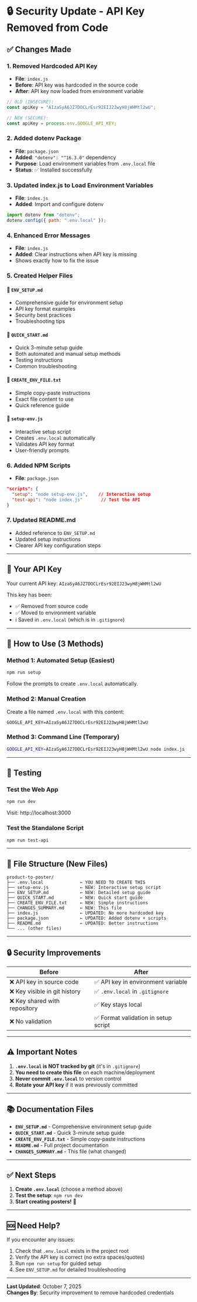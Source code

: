 # 🔒 Security Update - API Key Removed from Code

## ✅ Changes Made

### 1. **Removed Hardcoded API Key**
   - **File**: `index.js`
   - **Before**: API key was hardcoded in the source code
   - **After**: API key now loaded from environment variable
   
   ```javascript
   // OLD (INSECURE):
   const apiKey = "AIzaSyA6JZ7DOCLrEsr92EIJ23wyH8jWHMtl2wU";
   
   // NEW (SECURE):
   const apiKey = process.env.GOOGLE_API_KEY;
   ```

### 2. **Added dotenv Package**
   - **File**: `package.json`
   - **Added**: `"dotenv": "^16.3.0"` dependency
   - **Purpose**: Load environment variables from `.env.local` file
   - **Status**: ✅ Installed successfully

### 3. **Updated index.js to Load Environment Variables**
   - **File**: `index.js`
   - **Added**: Import and configure dotenv
   
   ```javascript
   import dotenv from "dotenv";
   dotenv.config({ path: ".env.local" });
   ```

### 4. **Enhanced Error Messages**
   - **File**: `index.js`
   - **Added**: Clear instructions when API key is missing
   - Shows exactly how to fix the issue

### 5. **Created Helper Files**
   
   #### 📄 `ENV_SETUP.md`
   - Comprehensive guide for environment setup
   - API key format examples
   - Security best practices
   - Troubleshooting tips
   
   #### 📄 `QUICK_START.md`
   - Quick 3-minute setup guide
   - Both automated and manual setup methods
   - Testing instructions
   - Common troubleshooting
   
   #### 📄 `CREATE_ENV_FILE.txt`
   - Simple copy-paste instructions
   - Exact file content to use
   - Quick reference guide
   
   #### 📄 `setup-env.js`
   - Interactive setup script
   - Creates `.env.local` automatically
   - Validates API key format
   - User-friendly prompts

### 6. **Added NPM Scripts**
   - **File**: `package.json`
   
   ```json
   "scripts": {
     "setup": "node setup-env.js",    // Interactive setup
     "test-api": "node index.js"       // Test the API
   }
   ```

### 7. **Updated README.md**
   - Added reference to `ENV_SETUP.md`
   - Updated setup instructions
   - Clearer API key configuration steps

---

## 🔐 Your API Key

Your current API key: `AIzaSyA6JZ7DOCLrEsr92EIJ23wyH8jWHMtl2wU`

This key has been:
- ✅ Removed from source code
- ✅ Moved to environment variable
- ℹ️ Saved in `.env.local` (which is in `.gitignore`)

---

## 🚀 How to Use (3 Methods)

### Method 1: Automated Setup (Easiest)
```bash
npm run setup
```
Follow the prompts to create `.env.local` automatically.

### Method 2: Manual Creation
Create a file named `.env.local` with this content:
```
GOOGLE_API_KEY=AIzaSyA6JZ7DOCLrEsr92EIJ23wyH8jWHMtl2wU
```

### Method 3: Command Line (Temporary)
```bash
GOOGLE_API_KEY=AIzaSyA6JZ7DOCLrEsr92EIJ23wyH8jWHMtl2wU node index.js
```

---

## 🧪 Testing

### Test the Web App
```bash
npm run dev
```
Visit: http://localhost:3000

### Test the Standalone Script
```bash
npm run test-api
```

---

## 📁 File Structure (New Files)

```
product-to-poster/
├── .env.local              ← YOU NEED TO CREATE THIS
├── setup-env.js            ← NEW: Interactive setup script
├── ENV_SETUP.md            ← NEW: Detailed setup guide
├── QUICK_START.md          ← NEW: Quick start guide
├── CREATE_ENV_FILE.txt     ← NEW: Simple instructions
├── CHANGES_SUMMARY.md      ← NEW: This file
├── index.js                ← UPDATED: No more hardcoded key
├── package.json            ← UPDATED: Added dotenv + scripts
├── README.md               ← UPDATED: Better instructions
└── ... (other files)
```

---

## 🔒 Security Improvements

| Before | After |
|--------|-------|
| ❌ API key in source code | ✅ API key in environment variable |
| ❌ Key visible in git history | ✅ `.env.local` in `.gitignore` |
| ❌ Key shared with repository | ✅ Key stays local |
| ❌ No validation | ✅ Format validation in setup script |

---

## ⚠️ Important Notes

1. **`.env.local` is NOT tracked by git** (it's in `.gitignore`)
2. **You need to create this file** on each machine/deployment
3. **Never commit `.env.local`** to version control
4. **Rotate your API key** if it was previously committed

---

## 📚 Documentation Files

- **`ENV_SETUP.md`** - Comprehensive environment setup guide
- **`QUICK_START.md`** - Quick 3-minute setup guide  
- **`CREATE_ENV_FILE.txt`** - Simple copy-paste instructions
- **`README.md`** - Full project documentation
- **`CHANGES_SUMMARY.md`** - This file (what changed)

---

## ✅ Next Steps

1. **Create `.env.local`** (choose a method above)
2. **Test the setup**: `npm run dev`
3. **Start creating posters!** 🎨

---

## 🆘 Need Help?

If you encounter any issues:

1. Check that `.env.local` exists in the project root
2. Verify the API key is correct (no extra spaces/quotes)
3. Run `npm run setup` for guided setup
4. See `ENV_SETUP.md` for detailed troubleshooting

---

**Last Updated**: October 7, 2025  
**Changes By**: Security improvement to remove hardcoded credentials




